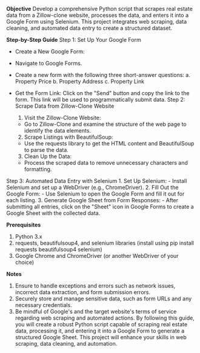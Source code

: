 **Objective**
Develop a comprehensive Python script that scrapes real estate data from a Zillow-clone website, processes the data, and enters it into a Google Form using Selenium. This project integrates web scraping, data cleaning, and automated data entry to create a structured dataset.

**Step-by-Step Guide**
Step 1: Set Up Your Google Form
  - Create a New Google Form:

  - Navigate to Google Forms.
  - Create a new form with the following three short-answer questions:
      a. Property Price
      b. Property Address
      c. Property Link
  - Get the Form Link:
      Click on the "Send" button and copy the link to the form. This link will be used to programmatically submit data.
Step 2: Scrape Data from Zillow-Clone Website
    1. Visit the Zillow-Clone Website:
      - Go to Zillow-Clone and examine the structure of the web page to identify the data elements.
    2. Scrape Listings with BeautifulSoup:
      - Use the requests library to get the HTML content and BeautifulSoup to parse the data.
    3. Clean Up the Data:
      - Process the scraped data to remove unnecessary characters and formatting.

Step 3: Automated Data Entry with Selenium
    1. Set Up Selenium:
      - Install Selenium and set up a WebDriver (e.g., ChromeDriver).
    2. Fill Out the Google Form:
      - Use Selenium to open the Google Form and fill it out for each listing.
    3. Generate Google Sheet from Form Responses:
      - After submitting all entries, click on the "Sheet" icon in Google Forms to create a Google Sheet with the collected data.

**Prerequisites**
1. Python 3.x
2. requests, beautifulsoup4, and selenium libraries (install using pip install requests beautifulsoup4 selenium)
3. Google Chrome and ChromeDriver (or another WebDriver of your choice)


**Notes**
1. Ensure to handle exceptions and errors such as network issues, incorrect data extraction, and form submission errors.
2. Securely store and manage sensitive data, such as form URLs and any necessary credentials.
3. Be mindful of Google's and the target website's terms of service regarding web scraping and automated actions.
By following this guide, you will create a robust Python script capable of scraping real estate data, processing it,
and entering it into a Google Form to generate a structured Google Sheet. This project will enhance your skills in web scraping, data cleaning, and automation.
